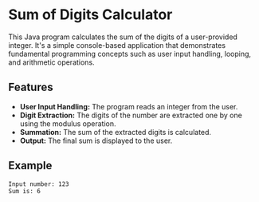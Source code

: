 # Sum of Digits Calculator

This Java program calculates the sum of the digits of a user-provided integer. It's a simple console-based application that demonstrates fundamental programming concepts such as user input handling, looping, and arithmetic operations.

## Features

- **User Input Handling:** The program reads an integer from the user.
- **Digit Extraction:** The digits of the number are extracted one by one using the modulus operation.
- **Summation:** The sum of the extracted digits is calculated.
- **Output:** The final sum is displayed to the user.

## Example

```bash
Input number: 123
Sum is: 6
